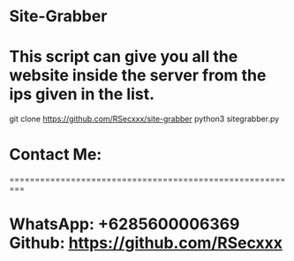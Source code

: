 # Site-Grabber

<h1>This script can give you all the website inside the server from the ips given in the list.</h1>

git clone https://github.com/RSecxxx/site-grabber
python3 sitegrabber.py


<h1>Contact Me:</h1>
<p>
=========================================================<br>

WhatsApp:  +6285600006369
Github:    https://github.com/RSecxxx
=========================================================
</p>
